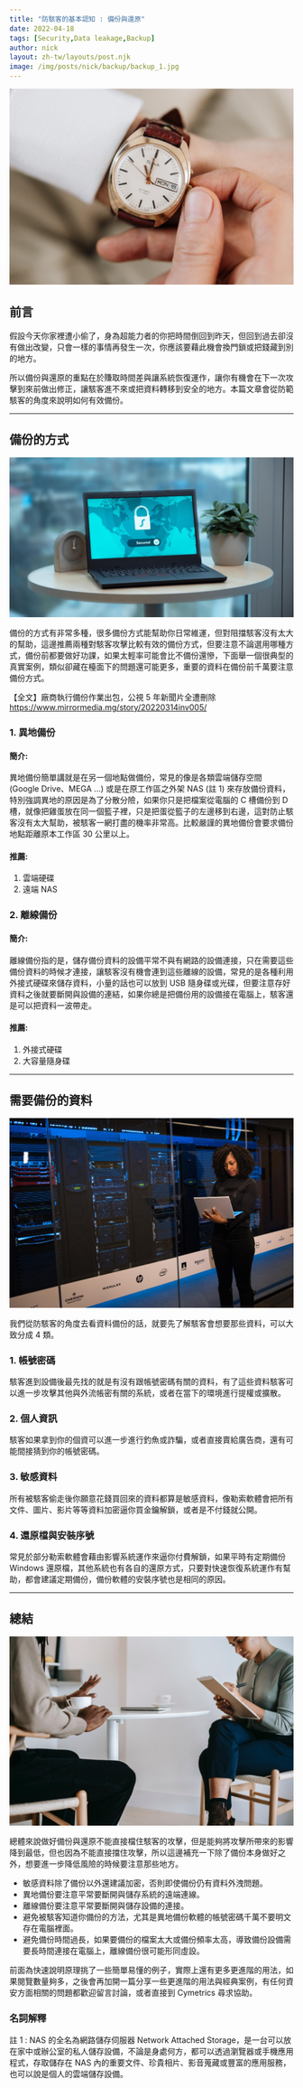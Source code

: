 ```yaml
---
title: "防駭客的基本認知 : 備份與還原"
date: 2022-04-18
tags: [Security,Data leakage,Backup]
author: nick
layout: zh-tw/layouts/post.njk
image: /img/posts/nick/backup/backup_1.jpg
---
```


![](/img/posts/nick/backup/backup_1.jpg)

## 前言
<!-- summary -->
假設今天你家裡遭小偷了，身為超能力者的你把時間倒回到昨天，但回到過去卻沒有做出改變，只會一樣的事情再發生一次，你應該要藉此機會換門鎖或把錢藏到別的地方。

所以備份與還原的重點在於賺取時間差與讓系統恢復運作，讓你有機會在下一次攻擊到來前做出修正，讓駭客進不來或把資料轉移到安全的地方。本篇文章會從防範駭客的角度來說明如何有效備份。
<!-- summary -->
___

## 備份的方式

![](/img/posts/nick/backup/backup_2.jpg)

備份的方式有非常多種，很多備份方式能幫助你日常維運，但對阻擋駭客沒有太大的幫助，這邊推薦兩種對駭客攻擊比較有效的備份方式，但要注意不論選用哪種方式，備份前都要做好功課，如果太輕率可能會比不備份還慘，下面舉一個很典型的真實案例，類似卻藏在檯面下的問題還可能更多，重要的資料在備份前千萬要注意備份方式。

【全文】廠商執行備份作業出包，公視 5 年新聞片全遭刪除
https://www.mirrormedia.mg/story/20220314inv005/


### 1. 異地備份

#### 簡介:

異地備份簡單講就是在另一個地點做備份，常見的像是各類雲端儲存空間 (Google Drive、MEGA ...) 或是在原工作區之外架 NAS (註 1) 來存放備份資料，特別強調異地的原因是為了分散分險，如果你只是把檔案從電腦的 C 槽備份到 D 槽，就像把雞蛋放在同一個籃子裡，只是把蛋從籃子的左邊移到右邊，這對防止駭客沒有太大幫助，被駭客一網打盡的機率非常高。比較嚴謹的異地備份會要求備份地點距離原本工作區 30 公里以上。

#### 推薦:

1. 雲端硬碟
2. 遠端 NAS

### 2. 離線備份

#### 簡介:

離線備份指的是，儲存備份資料的設備平常不與有網路的設備連接，只在需要這些備份資料的時候才連接，讓駭客沒有機會連到這些離線的設備，常見的是各種利用外接式硬碟來儲存資料，小量的話也可以放到 USB 隨身碟或光碟，但要注意存好資料之後就要斷開與設備的連結，如果你總是把備份用的設備接在電腦上，駭客還是可以把資料一波帶走。

#### 推薦:

1. 外接式硬碟
2. 大容量隨身碟

___

## 需要備份的資料

![](/img/posts/nick/backup/backup_3.jpg)

我們從防駭客的角度去看資料備份的話，就要先了解駭客會想要那些資料，可以大致分成 4 類。

### 1. 帳號密碼

駭客進到設備後最先找的就是有沒有跟帳號密碼有關的資料，有了這些資料駭客可以進一步攻擊其他與外流帳密有關的系統，或者在當下的環境進行提權或擴散。

### 2. 個人資訊

駭客如果拿到你的個資可以進一步進行釣魚或詐騙，或者直接賣給廣告商，還有可能間接猜到你的帳號密碼。

### 3. 敏感資料

所有被駭客偷走後你願意花錢買回來的資料都算是敏感資料，像勒索軟體會把所有文件、圖片、影片等等資料加密逼你買金鑰解鎖，或者是不付錢就公開。

### 4. 還原檔與安裝序號

常見於部分勒索軟體會藉由影響系統運作來逼你付費解鎖，如果平時有定期備份 Windows 還原檔，其他系統也有各自的還原方式，只要對快速恢復系統運作有幫助，都會建議定期備份，備份軟體的安裝序號也是相同的原因。

___

## 總結

![](/img/posts/nick/backup/backup_4.jpg)

總體來說做好備份與還原不能直接檔住駭客的攻擊，但是能夠將攻擊所帶來的影響降到最低，但也因為不能直接擋住攻擊，所以這邊補充一下除了備份本身做好之外，想要進一步降低風險的時候要注意那些地方。

* 敏感資料除了備份以外還建議加密，否則即使備份仍有資料外洩問題。
* 異地備份要注意平常要斷開與儲存系統的遠端連線。
* 離線備份要注意平常要斷開與儲存設備的連接。
* 避免被駭客知道你備份的方法，尤其是異地備份軟體的帳號密碼千萬不要明文存在電腦裡面。
* 避免備份時間過長，如果要備份的檔案太大或備份頻率太高，導致備份設備需要長時間連接在電腦上，離線備份很可能形同虛設。

前面為快速說明原理挑了一些簡單易懂的例子，實際上還有更多更進階的用法，如果閱覽數量夠多，之後會再加開一篇分享一些更進階的用法與經典案例，有任何資安方面相關的問題都歡迎留言討論，或者直接到 Cymetrics 尋求協助。

### 名詞解釋

註 1 : NAS 的全名為網路儲存伺服器 Network Attached Storage，是一台可以放在家中或辦公室的私人儲存設備，不論是身處何方，都可以透過瀏覽器或手機應用程式，存取儲存在 NAS 內的重要文件、珍貴相片、影音蒐藏或豐富的應用服務，也可以說是個人的雲端儲存設備。
